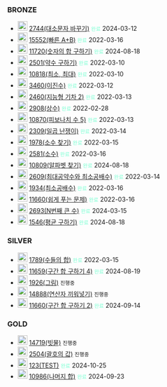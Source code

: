 
### BRONZE
- <img src="https://static.solved.ac/tier_small/1.svg" style="width: 22px; height: 22px;" alt="BRONZE5"> <a href="https://www.acmicpc.net/problem/2744">2744(대소문자 바꾸기)</a> <code style="color: aquamarine">완료</code> 2024-03-12
- <img src="https://static.solved.ac/tier_small/2.svg" style="width: 22px; height: 22px;" alt="BRONZE4"> <a href="https://www.acmicpc.net/problem/15552">15552(빠른 A+B)</a> <code style="color: aquamarine">완료</code> 2022-03-16
- <img src="https://static.solved.ac/tier_small/2.svg" style="width: 22px; height: 22px;" alt="BRONZE4"> <a href="https://www.acmicpc.net/problem/11720">11720(숫자의 합 구하기)</a> <code style="color: aquamarine">완료</code> 2024-08-18
- <img src="https://static.solved.ac/tier_small/3.svg" style="width: 22px; height: 22px;" alt="BRONZE3"> <a href="https://www.acmicpc.net/problem/2501">2501(약수 구하기)</a> <code style="color: aquamarine">완료</code> 2022-03-10
- <img src="https://static.solved.ac/tier_small/3.svg" style="width: 22px; height: 22px;" alt="BRONZE3"> <a href="https://www.acmicpc.net/problem/10818">10818(최소, 최대)</a> <code style="color: aquamarine">완료</code> 2022-03-10
- <img src="https://static.solved.ac/tier_small/3.svg" style="width: 22px; height: 22px;" alt="BRONZE3"> <a href="https://www.acmicpc.net/problem/3460">3460(이진수)</a> <code style="color: aquamarine">완료</code> 2022-03-12
- <img src="https://static.solved.ac/tier_small/3.svg" style="width: 22px; height: 22px;" alt="BRONZE3"> <a href="https://www.acmicpc.net/problem/2460">2460(지능형 기차 2)</a> <code style="color: aquamarine">완료</code> 2022-03-13
- <img src="https://static.solved.ac/tier_small/4.svg" style="width: 22px; height: 22px;" alt="BRONZE2"> <a href="https://www.acmicpc.net/problem/2908">2908(상수)</a> <code style="color: aquamarine">완료</code> 2022-02-28
- <img src="https://static.solved.ac/tier_small/4.svg" style="width: 22px; height: 22px;" alt="BRONZE2"> <a href="https://www.acmicpc.net/problem/10870">10870(피보나치 수 5)</a> <code style="color: aquamarine">완료</code> 2022-03-13
- <img src="https://static.solved.ac/tier_small/4.svg" style="width: 22px; height: 22px;" alt="BRONZE2"> <a href="https://www.acmicpc.net/problem/2309">2309(일곱 난쟁이)</a> <code style="color: aquamarine">완료</code> 2022-03-14
- <img src="https://static.solved.ac/tier_small/4.svg" style="width: 22px; height: 22px;" alt="BRONZE2"> <a href="https://www.acmicpc.net/problem/1978">1978(소수 찾기)</a> <code style="color: aquamarine">완료</code> 2022-03-15
- <img src="https://static.solved.ac/tier_small/4.svg" style="width: 22px; height: 22px;" alt="BRONZE2"> <a href="https://www.acmicpc.net/problem/2581">2581(소수)</a> <code style="color: aquamarine">완료</code> 2022-03-16
- <img src="https://static.solved.ac/tier_small/4.svg" style="width: 22px; height: 22px;" alt="BRONZE2"> <a href="https://www.acmicpc.net/problem/10809">10809(알파벳 찾기)</a> <code style="color: aquamarine">완료</code> 2024-08-18
- <img src="https://static.solved.ac/tier_small/5.svg" style="width: 22px; height: 22px;" alt="BRONZE1"> <a href="https://www.acmicpc.net/problem/2609">2609(최대공약수와 최소공배수)</a> <code style="color: aquamarine">완료</code> 2022-03-14
- <img src="https://static.solved.ac/tier_small/5.svg" style="width: 22px; height: 22px;" alt="BRONZE1"> <a href="https://www.acmicpc.net/problem/1934">1934(최소공배수)</a> <code style="color: aquamarine">완료</code> 2022-03-16
- <img src="https://static.solved.ac/tier_small/5.svg" style="width: 22px; height: 22px;" alt="BRONZE1"> <a href="https://www.acmicpc.net/problem/11660">11660(쉽게 푸는 문제)</a> <code style="color: aquamarine">완료</code> 2022-03-16
- <img src="https://static.solved.ac/tier_small/5.svg" style="width: 22px; height: 22px;" alt="BRONZE1"> <a href="https://www.acmicpc.net/problem/2693">2693(N번째 큰 수)</a> <code style="color: aquamarine">완료</code> 2024-03-15
- <img src="https://static.solved.ac/tier_small/5.svg" style="width: 22px; height: 22px;" alt="BRONZE1"> <a href="https://www.acmicpc.net/problem/1546">1546(평균 구하기)</a> <code style="color: aquamarine">완료</code> 2024-08-18

### SILVER
- <img src="https://static.solved.ac/tier_small/6.svg" style="width: 22px; height: 22px;" alt="SILVER5"> <a href="https://www.acmicpc.net/problem/1789">1789(수들의 합)</a> <code style="color: aquamarine">완료</code> 2022-03-15
- <img src="https://static.solved.ac/tier_small/8.svg" style="width: 22px; height: 22px;" alt="SILVER3"> <a href="https://www.acmicpc.net/problem/11659">11659(구간 합 구하기 4)</a> <code style="color: aquamarine">완료</code> 2024-08-19
- <img src="https://static.solved.ac/tier_small/10.svg" style="width: 22px; height: 22px;" alt="SILVER1"> <a href="https://www.acmicpc.net/problem/1926">1926(그림)</a> <code>진행중</code>
- <img src="https://static.solved.ac/tier_small/10.svg" style="width: 22px; height: 22px;" alt="SILVER1"> <a href="https://www.acmicpc.net/problem/14888">14888(연산자 끼워넣기)</a> <code>진행중</code>
- <img src="https://static.solved.ac/tier_small/10.svg" style="width: 22px; height: 22px;" alt="SILVER1"> <a href="https://www.acmicpc.net/problem/11660">11660(구간 합 구하기 2)</a> <code style="color: aquamarine">완료</code> 2024-09-14

### GOLD
- <img src="https://static.solved.ac/tier_small/11.svg" style="width: 22px; height: 22px;" alt="GOLD5"> <a href="https://www.acmicpc.net/problem/14719">14719(빗물)</a> <code>진행중</code>
- <img src="https://static.solved.ac/tier_small/11.svg" style="width: 22px; height: 22px;" alt="GOLD5"> <a href="https://www.acmicpc.net/problem/2504">2504(괄호의 값)</a> <code>진행중</code>
- <img src="https://static.solved.ac/tier_small/12.svg" style="width: 22px; height: 22px;" alt="GOLD4"> <a href="https://www.acmicpc.net/problem/123">123(TEST)</a> <code style="color: aquamarine">완료</code> 2024-10-25
- <img src="https://static.solved.ac/tier_small/13.svg" style="width: 22px; height: 22px;" alt="GOLD3"> <a href="https://www.acmicpc.net/problem/10986">10986(나머지 합)</a> <code style="color: aquamarine">완료</code> 2024-09-23
